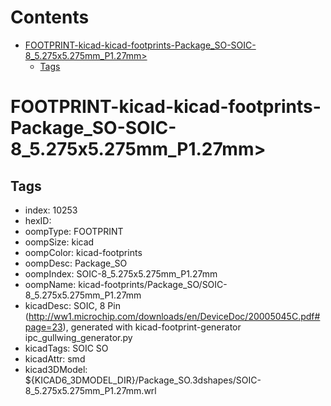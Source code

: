 



Contents
========

* [FOOTPRINT-kicad-kicad-footprints-Package_SO-SOIC-8_5.275x5.275mm_P1.27mm>](#footprint-kicad-kicad-footprints-package_so-soic-8_5275x5275mm_p127mm)
	* [Tags](#tags)

# FOOTPRINT-kicad-kicad-footprints-Package_SO-SOIC-8_5.275x5.275mm_P1.27mm>

## Tags

- index: 10253
- hexID: 
- oompType: FOOTPRINT
- oompSize: kicad
- oompColor: kicad-footprints
- oompDesc: Package_SO
- oompIndex: SOIC-8_5.275x5.275mm_P1.27mm
- oompName: kicad-footprints/Package_SO/SOIC-8_5.275x5.275mm_P1.27mm
- kicadDesc: SOIC, 8 Pin (http://ww1.microchip.com/downloads/en/DeviceDoc/20005045C.pdf#page=23), generated with kicad-footprint-generator ipc_gullwing_generator.py
- kicadTags: SOIC SO
- kicadAttr: smd
- kicad3DModel: ${KICAD6_3DMODEL_DIR}/Package_SO.3dshapes/SOIC-8_5.275x5.275mm_P1.27mm.wrl
